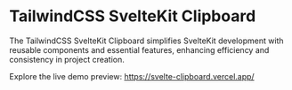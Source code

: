 # TailwindCSS SvelteKit Clipboard

The TailwindCSS SvelteKit Clipboard simplifies SvelteKit development with reusable components and essential features, enhancing efficiency and consistency in project creation.


Explore the live demo preview: https://svelte-clipboard.vercel.app/
